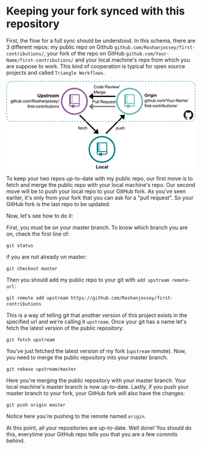 # Keeping your fork synced with this repository

First, the flow for a full sync should be understood. In this schema, there are 3 different repos: my public repo on Github `github.com/Roshanjossey/first-contributions/`, your fork of the repo on GitHub `github.com/Your-Name/first-contributions/` and your local machine's repo from which you are suppose to work. This kind of cooperation is typical for open source projects and called `Triangle Workflows`.

<img style="float;" src="../assets/triangle_workflow.png" alt="triangle workflow" />

To keep your two repos up-to-date with my public repo, our first move is to fetch and merge the public repo with your local machine's repo.
Our second move will be to push your local repo to your GitHub fork. As you've seen earlier, it's only from your fork that you can ask for a "pull request". So your GitHub fork is the last repo to be updated.

Now, let's see how to do it:

First, you must be on your master branch. To know which branch you are on, check the first line of:

```
git status
```

if you are not already on master:

```
git checkout master
```

Then you should add my public repo to your git with `add upstream remote-url`:

```
git remote add upstream https://github.com/Roshanjossey/first-contributions
```

This is a way of telling git that another version of this project exists in the specified url and we're calling it `upstream`. Once your git has a name let's fetch the latest version of the public repository:

```
git fetch upstream
```

You've just fetched the latest version of my fork (`upstream` remote). Now, you need to merge the public repository into your master branch.

```
git rebase upstream/master
```

Here you're merging the public repository with your master branch. Your local machine's master branch is now up-to-date. Lastly, if you push your master branch to your fork, your GitHub fork will also have the changes:

```
git push origin master
```

Notice here you're pushing to the remote named `origin`.

At this point, all your repositories are up-to-date. Well done! You should do this, everytime your GitHub repo tells you that you are a few commits behind.
